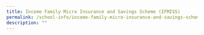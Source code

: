 ```yaml
---
title: Income Family Micro Insurance and Savings Scheme (IFMISS)
permalink: /school-info/income-family-micro-insurance-and-savings-scheme-ifmiss
description: ""
---
```

